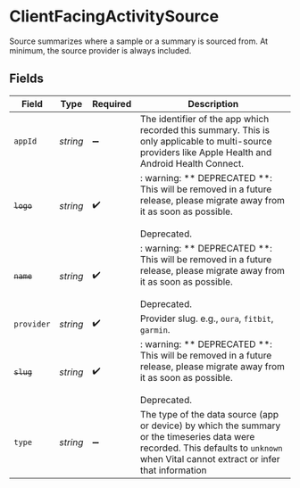 # ClientFacingActivitySource

Source summarizes where a sample or a summary is sourced from.
At minimum, the source provider is always included.


## Fields

| Field                                                                                                                                                                                 | Type                                                                                                                                                                                  | Required                                                                                                                                                                              | Description                                                                                                                                                                           |
| ------------------------------------------------------------------------------------------------------------------------------------------------------------------------------------- | ------------------------------------------------------------------------------------------------------------------------------------------------------------------------------------- | ------------------------------------------------------------------------------------------------------------------------------------------------------------------------------------- | ------------------------------------------------------------------------------------------------------------------------------------------------------------------------------------- |
| `appId`                                                                                                                                                                               | *string*                                                                                                                                                                              | :heavy_minus_sign:                                                                                                                                                                    | The identifier of the app which recorded this summary. This is only applicable to multi-source providers like Apple Health and Android Health Connect.                                |
| ~~`logo`~~                                                                                                                                                                            | *string*                                                                                                                                                                              | :heavy_check_mark:                                                                                                                                                                    | : warning: ** DEPRECATED **: This will be removed in a future release, please migrate away from it as soon as possible.<br/><br/>Deprecated.                                          |
| ~~`name`~~                                                                                                                                                                            | *string*                                                                                                                                                                              | :heavy_check_mark:                                                                                                                                                                    | : warning: ** DEPRECATED **: This will be removed in a future release, please migrate away from it as soon as possible.<br/><br/>Deprecated.                                          |
| `provider`                                                                                                                                                                            | *string*                                                                                                                                                                              | :heavy_check_mark:                                                                                                                                                                    | Provider slug. e.g., `oura`, `fitbit`, `garmin`.                                                                                                                                      |
| ~~`slug`~~                                                                                                                                                                            | *string*                                                                                                                                                                              | :heavy_check_mark:                                                                                                                                                                    | : warning: ** DEPRECATED **: This will be removed in a future release, please migrate away from it as soon as possible.<br/><br/>Deprecated.                                          |
| `type`                                                                                                                                                                                | *string*                                                                                                                                                                              | :heavy_minus_sign:                                                                                                                                                                    | The type of the data source (app or device) by which the summary or the timeseries data were recorded. This defaults to `unknown` when Vital cannot extract or infer that information |